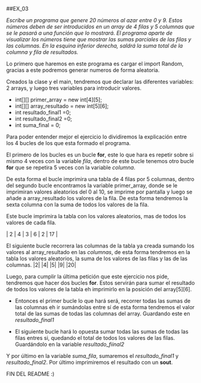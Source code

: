 ##EX_03

*Escribe un programa que genere 20 números al azar entre 0 y 9. Estos números deben
de ser introducidos en un array de 4 filas y 5 columnas que se le pasará a una función
que lo mostrará. El programa aparte de visualizar los números tiene que mostrar las
sumas parciales de las filas y las columnas. En la esquina inferior derecha, saldrá la
suma total de la columna y fila de resultados.*

Lo primero que haremos en este programa es cargar el import Random, gracias a este podremos generar numeros de forma aleatoria.

Creados la clase y el main, tendremos que declarar las diferentes variables: 2 arrays, y luego tres variables para introducir valores.

* int[][] primer_array = new int[4][5];
* int[][] array_resultado = new int[5][6];
* int resultado_final1 =0;
* int resultado_final2 =0;
* int suma_final = 0;

Para poder entender mejor el ejercicio lo dividiremos la explicación entre los 4 bucles de los que esta formado el programa.

El primero de los bucles es un bucle **for**, este lo que hara es repetir sobre si mismo 4 veces con la variable *fila*, dentro de este bucle tenemos otro bucle **for** que se repetira 5 veces con la variable *columna*.

De esta forma el bucle imprimira una tabla de 4 filas por 5 columnas, dentro del segundo bucle encontramos la variable primer_array, donde se le imprimiran valores aleatorios del 0 al 10, se imprime por pantalla y luego se añade a array_resultado los valores de la fila. De esta forma tendremos la sexta columna con la suma de todos los valores de la fila.

Este bucle imprimira la tabla con los valores aleatorios, mas de todos los valores de cada fila.

| 2 | 4 | 3 | 6 | 2 | 17 |

El siguiente bucle recorrera las columnas de la tabla ya creada sumando los valores al array_resultado en las *columnas*, de esta forma tendremos en la tabla los valores aleatorios, la suma de los valores de las filas y las de las columnas.
|2|
|4|
|5|
|9|
|20|

Luego, para cumplir la última petición que este ejercicio nos pide, tendremos que hacer dos bucles **for**. Estos servirán para sumar el resultado de todos los valores de la tabla eh imprimirlo en la posición del array[5][6].

* Entonces el primer bucle lo que hará será, recorrer todas las sumas de las columnas eh ir sumándolas entre sí de esta forma tendremos el valor total de las sumas de todas las columnas del array. Guardando este en *resultado_final1*

* El siguiente bucle hará lo opuesta sumar todas las sumas de todas las filas entres si, quedando el total de todos los valores de las filas. Guardándolo en la variable *resultado_fiinal2*

Y por último en la variable *suma_fila*, sumaremos el *resultado_final1* y *resultado_final2*. Por último imprimiremos el resultado con un **sout**.

FIN DEL README :)
